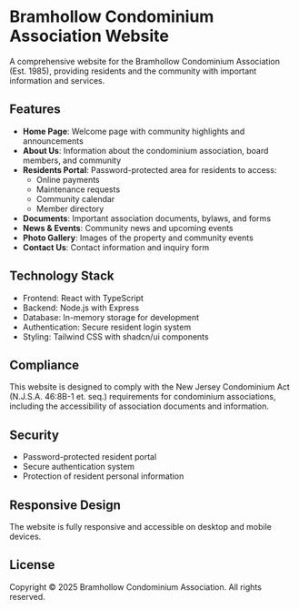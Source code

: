 # Bramhollow Condominium Association Website

A comprehensive website for the Bramhollow Condominium Association (Est. 1985), providing residents and the community with important information and services.

## Features

- **Home Page**: Welcome page with community highlights and announcements
- **About Us**: Information about the condominium association, board members, and community
- **Residents Portal**: Password-protected area for residents to access:
  - Online payments
  - Maintenance requests
  - Community calendar
  - Member directory
- **Documents**: Important association documents, bylaws, and forms
- **News & Events**: Community news and upcoming events
- **Photo Gallery**: Images of the property and community events
- **Contact Us**: Contact information and inquiry form

## Technology Stack

- Frontend: React with TypeScript
- Backend: Node.js with Express
- Database: In-memory storage for development
- Authentication: Secure resident login system
- Styling: Tailwind CSS with shadcn/ui components

## Compliance

This website is designed to comply with the New Jersey Condominium Act (N.J.S.A. 46:8B-1 et. seq.) requirements for condominium associations, including the accessibility of association documents and information.

## Security

- Password-protected resident portal
- Secure authentication system
- Protection of resident personal information

## Responsive Design

The website is fully responsive and accessible on desktop and mobile devices.

## License

Copyright © 2025 Bramhollow Condominium Association. All rights reserved.